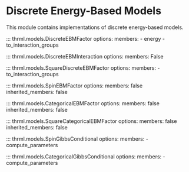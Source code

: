 # Discrete Energy-Based Models

This module contains implementations of discrete energy-based models.

::: thrml.models.DiscreteEBMFactor
    options:
        members:
            - energy
            - to_interaction_groups

::: thrml.models.DiscreteEBMInteraction
    options:
        members: False

::: thrml.models.SquareDiscreteEBMFactor
    options:
        members:
            - to_interaction_groups

::: thrml.models.SpinEBMFactor
    options:
        members: false
        inherited_members: false

::: thrml.models.CategoricalEBMFactor
    options:
        members: false
        inherited_members: false

::: thrml.models.SquareCategoricalEBMFactor
    options:
        members: false
        inherited_members: false

::: thrml.models.SpinGibbsConditional
    options:
        members:
            - compute_parameters

::: thrml.models.CategoricalGibbsConditional
    options:
        members:
            - compute_parameters